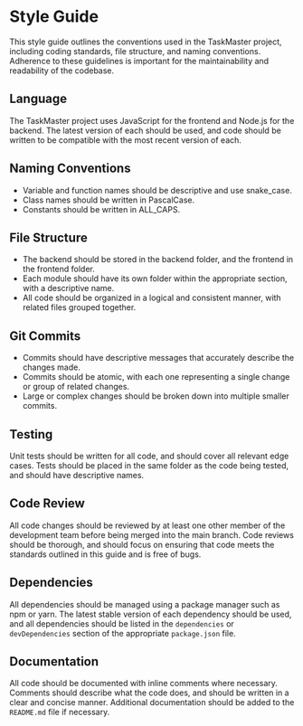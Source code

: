 # Style Guide

This style guide outlines the conventions used in the TaskMaster project, including coding standards, file structure, and naming conventions. Adherence to these guidelines is important for the maintainability and readability of the codebase.

## Language

The TaskMaster project uses JavaScript for the frontend and Node.js for the backend. The latest version of each should be used, and code should be written to be compatible with the most recent version of each.

## Naming Conventions

- Variable and function names should be descriptive and use snake_case.
- Class names should be written in PascalCase.
- Constants should be written in ALL_CAPS.

## File Structure

- The backend should be stored in the backend folder, and the frontend in the frontend folder.
- Each module should have its own folder within the appropriate section, with a descriptive name.
- All code should be organized in a logical and consistent manner, with related files grouped together.

## Git Commits

- Commits should have descriptive messages that accurately describe the changes made.
- Commits should be atomic, with each one representing a single change or group of related changes.
- Large or complex changes should be broken down into multiple smaller commits.

## Testing

Unit tests should be written for all code, and should cover all relevant edge cases. Tests should be placed in the same folder as the code being tested, and should have descriptive names.

## Code Review

All code changes should be reviewed by at least one other member of the development team before being merged into the main branch. Code reviews should be thorough, and should focus on ensuring that code meets the standards outlined in this guide and is free of bugs.

## Dependencies

All dependencies should be managed using a package manager such as npm or yarn. The latest stable version of each dependency should be used, and all dependencies should be listed in the `dependencies` or `devDependencies` section of the appropriate `package.json` file.

## Documentation

All code should be documented with inline comments where necessary. Comments should describe what the code does, and should be written in a clear and concise manner. Additional documentation should be added to the `README.md` file if necessary.
